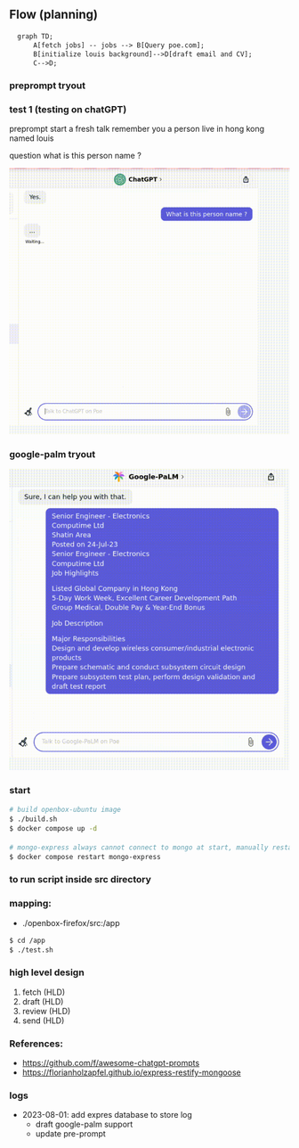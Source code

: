 ## Flow (planning)

```mermaid
  graph TD;
      A[fetch jobs] -- jobs --> B[Query poe.com];
      B[initialize louis background]-->D[draft email and CV];
      C-->D;
```


### preprompt tryout

### test 1 (testing on chatGPT)
preprompt
start a fresh talk
remember you a person live in hong kong named louis

question
what is this person name ?

![](./docs/test_preprompt.gif)

### google-palm tryout
![](./docs/google-palm.gif)

### start

```bash
# build openbox-ubuntu image
$ ./build.sh
$ docker compose up -d

# mongo-express always cannot connect to mongo at start, manually restart
$ docker compose restart mongo-express
```

### to run script inside src directory

### mapping:
  - ./openbox-firefox/src:/app

```bash
$ cd /app
$ ./test.sh
```


### high level design
  1. fetch (HLD)
  1. draft (HLD)
  1. review (HLD)
  1. send (HLD)


### References:
  - https://github.com/f/awesome-chatgpt-prompts
  - https://florianholzapfel.github.io/express-restify-mongoose

### logs
  - 2023-08-01: add expres database to store log
    - draft google-palm support
    - update pre-prompt
    